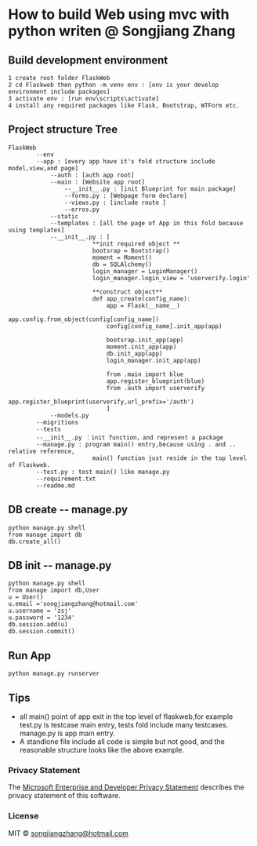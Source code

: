 # How to build Web using mvc with python writen @ Songjiang Zhang
## Build development environment
    1 create root folder FlaskWeb
    2 cd Flaskweb then python -m venv env : [env is your develop environment include packages]
    3 activate env : [run env\scripts\activate]
    4 install any required packages like Flask, Bootstrap, WTForm etc.
## Project structure Tree
    FlaskWeb 
            --env
            --app : [every app have it's fold structure include model,view,and page]
                --auth : [auth app root] 
                --main : [Website app root]
                    --__init__.py : [init Blueprint for main package]
                    --forms.py : [Webpage form declare]
                    --views.py : [include route ]
                    --erros.py
                --static
                --templates : [all the page of App in this fold because using templates]
                --__init__.py : [
                            **init required object **
                            bootsrap = Bootstrap()
                            moment = Moment()
                            db = SQLAlchemy()
                            login_manager = LoginManager()
                            login_manager.login_view = 'userverify.login'
            
                            **construct object**
                            def app_create(config_name):
                                app = Flask(__name__)
                                app.config.from_object(config[config_name])
                                config[config_name].init_app(app)
                            
                                bootsrap.init_app(app)
                                moment.init_app(app)
                                db.init_app(app)
                                login_manager.init_app(app)
                                
                                from .main import blue 
                                app.register_blueprint(blue)
                                from .auth import userverify
                                app.register_blueprint(userverify,url_prefix='/auth')
                                ]
                --models.py
            --migritions
            --tests
            --__init__.py ：init function，and represent a package
            --manage.py : program main() entry,because using . and .. relative reference,
                            main() function just reside in the top level of Flaskweb. 
            --test.py : test main() like manage.py
            --requirement.txt
            --readme.md
## DB create -- manage.py

    python manage.py shell
    from manage import db
    db.create_all()

## DB init -- manage.py

    python manage.py shell
    from manage import db,User
    u = User()
    u.email ='songjiangzhang@hotmail.com'
    u.username = 'zsj'
    u.password = '1234'
    db.session.add(u)
    db.session.commit()

## Run App
    
    python manage.py runserver

## Tips

* all main() point of app exit in the top level of flaskweb,for example test.py is testcase main entry, tests fold include many testcases. manage.py is app main entry.
* A standlone file include all code is simple but not good, and the reasonable structure looks like the above example.

### Privacy Statement
The [Microsoft Enterprise and Developer Privacy Statement]() describes the privacy statement of this software.
### License
MIT © songjiangzhang@hotmail.com